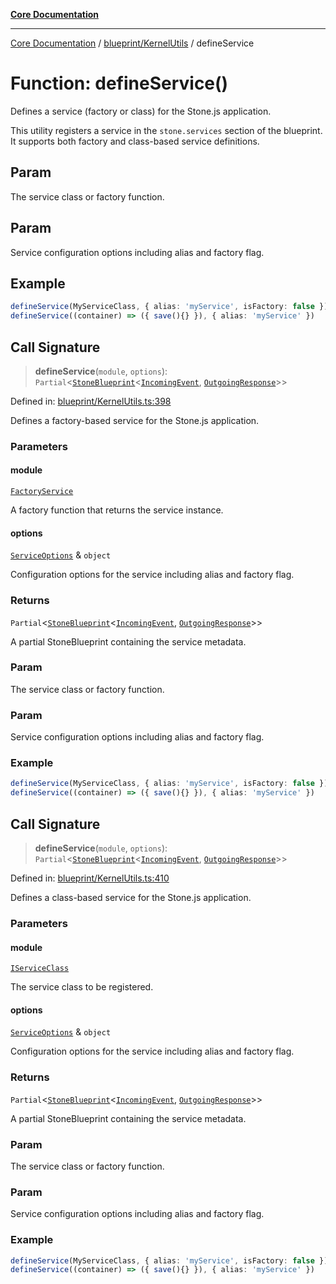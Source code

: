 [**Core Documentation**](../../../README.md)

***

[Core Documentation](../../../README.md) / [blueprint/KernelUtils](../README.md) / defineService

# Function: defineService()

Defines a service (factory or class) for the Stone.js application.

This utility registers a service in the `stone.services` section of the blueprint.
It supports both factory and class-based service definitions.

## Param

The service class or factory function.

## Param

Service configuration options including alias and factory flag.

## Example

```ts
defineService(MyServiceClass, { alias: 'myService', isFactory: false })
defineService((container) => ({ save(){} }), { alias: 'myService' })
```

## Call Signature

> **defineService**(`module`, `options`): `Partial`\<[`StoneBlueprint`](../../../options/StoneBlueprint/interfaces/StoneBlueprint.md)\<[`IncomingEvent`](../../../events/IncomingEvent/classes/IncomingEvent.md), [`OutgoingResponse`](../../../events/OutgoingResponse/classes/OutgoingResponse.md)\>\>

Defined in: [blueprint/KernelUtils.ts:398](https://github.com/stonemjs/core/blob/85781fe5b87769612839dd6b850ba45186d357fa/src/blueprint/KernelUtils.ts#L398)

Defines a factory-based service for the Stone.js application.

### Parameters

#### module

[`FactoryService`](../../../declarations/type-aliases/FactoryService.md)

A factory function that returns the service instance.

#### options

[`ServiceOptions`](../../../declarations/interfaces/ServiceOptions.md) & `object`

Configuration options for the service including alias and factory flag.

### Returns

`Partial`\<[`StoneBlueprint`](../../../options/StoneBlueprint/interfaces/StoneBlueprint.md)\<[`IncomingEvent`](../../../events/IncomingEvent/classes/IncomingEvent.md), [`OutgoingResponse`](../../../events/OutgoingResponse/classes/OutgoingResponse.md)\>\>

A partial StoneBlueprint containing the service metadata.

### Param

The service class or factory function.

### Param

Service configuration options including alias and factory flag.

### Example

```ts
defineService(MyServiceClass, { alias: 'myService', isFactory: false })
defineService((container) => ({ save(){} }), { alias: 'myService' })
```

## Call Signature

> **defineService**(`module`, `options`): `Partial`\<[`StoneBlueprint`](../../../options/StoneBlueprint/interfaces/StoneBlueprint.md)\<[`IncomingEvent`](../../../events/IncomingEvent/classes/IncomingEvent.md), [`OutgoingResponse`](../../../events/OutgoingResponse/classes/OutgoingResponse.md)\>\>

Defined in: [blueprint/KernelUtils.ts:410](https://github.com/stonemjs/core/blob/85781fe5b87769612839dd6b850ba45186d357fa/src/blueprint/KernelUtils.ts#L410)

Defines a class-based service for the Stone.js application.

### Parameters

#### module

[`IServiceClass`](../../../declarations/type-aliases/IServiceClass.md)

The service class to be registered.

#### options

[`ServiceOptions`](../../../declarations/interfaces/ServiceOptions.md) & `object`

Configuration options for the service including alias and factory flag.

### Returns

`Partial`\<[`StoneBlueprint`](../../../options/StoneBlueprint/interfaces/StoneBlueprint.md)\<[`IncomingEvent`](../../../events/IncomingEvent/classes/IncomingEvent.md), [`OutgoingResponse`](../../../events/OutgoingResponse/classes/OutgoingResponse.md)\>\>

A partial StoneBlueprint containing the service metadata.

### Param

The service class or factory function.

### Param

Service configuration options including alias and factory flag.

### Example

```ts
defineService(MyServiceClass, { alias: 'myService', isFactory: false })
defineService((container) => ({ save(){} }), { alias: 'myService' })
```
